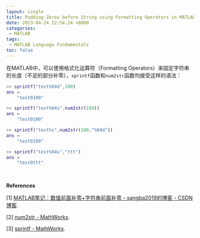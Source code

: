 ```yaml
---
layout: single
title: Padding Zeros before String using Formatting Operators in MATLAB
date: 2023-04-24 22:54:24 +0800
categories: 
 - MATLAB
tags:
 - MATLAB Language Fundamentals
toc: false
---
```


在MATLAB中，可以使用格式化运算符（Formatting Operators）来固定字符串的长度（不足的部分补零），`sprintf`函数和`num2str`函数均接受这样的语法：

```matlab
>> sprintf("test%04d",100)
ans = 
    "test0100"
```

```matlab
>> sprintf("test%04s",num2str(100))
ans = 
    "test0100"
```

```matlab
>> sprintf("test%s",num2str(100,"%04d"))
ans = 
    "test0100"
```

```matlab
>> sprintf("test%04s","ttt")
ans = 
    "test0ttt"
```

<br>

**References**

[1] [MATLAB笔记：数值前面补零+字符串前面补零 - sangba2019的博客 - CSDN博客](https://blog.csdn.net/sangba2019/article/details/109469154).

[2] [num2str - MathWorks](https://ww2.mathworks.cn/help/matlab/ref/num2str.html).

[3] [sprintf - MathWorks](https://ww2.mathworks.cn/help/matlab/ref/sprintf.html).

